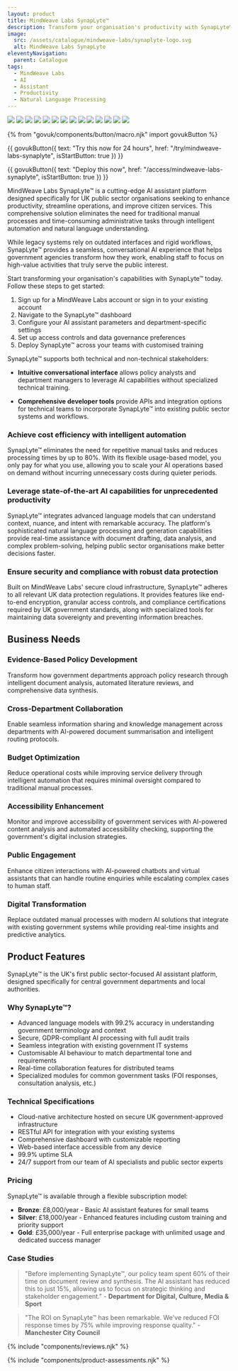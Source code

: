 ```yaml
---
layout: product
title: MindWeave Labs SynapLyte™
description: Transform your organisation's productivity with SynapLyte™ - An advanced AI assistant platform designed specifically for UK public sector needs. <br/><br/>NOTE THIS IS A ENTIRELY FICTIONAL PRODUCT TO DEMONSTRATE THE REVIEWS AND SHARED DUE-DILIGENCE PROCESS.
image:
  src: /assets/catalogue/mindweave-labs/synaplyte-logo.svg
  alt: MindWeave Labs SynapLyte
eleventyNavigation:
  parent: Catalogue
tags:
  - MindWeave Labs
  - AI
  - Assistant
  - Productivity
  - Natural Language Processing
---
```


![](https://img.shields.io/badge/provider-mindweave_labs-purple) ![](https://img.shields.io/badge/owner-private_sector-orange) ![](https://img.shields.io/badge/access-NDX_OIDC-green) ![](https://img.shields.io/badge/NDX_Partnership_Tier-Platinum-blueviolet) ![](https://img.shields.io/badge/Support-24/7_Technical_&_AI_Ethics-orange) ![](https://img.shields.io/badge/G--Cloud_Framework-G13_Approved-blue) ![](https://img.shields.io/badge/Cyber_Essentials_Plus-Certified-green) ![](https://img.shields.io/badge/Accessibility-WCAG_2.1_AA_Compliant-green) ![](https://img.shields.io/badge/AI_Safety_Standards-NCSC_Approved-purple) ![](https://img.shields.io/badge/ISO_27001-Information_Security_Certified-brightgreen) ![](https://img.shields.io/badge/ISO_9001-Quality_Management_Certified-brightgreen) ![](https://img.shields.io/badge/CCS_Financial_Viability_Check-Passed-blue) ![](https://img.shields.io/badge/Sustainability-Carbon_Neutral_Operations-green) ![](https://img.shields.io/badge/Efficiency-Low_Compute_Footprint-lightgrey)

{% from "govuk/components/button/macro.njk" import govukButton %}

{{ govukButton({
  text: "Try this now for 24 hours",
  href: "/try/mindweave-labs-synaplyte",
  isStartButton: true
}) }}
</br>

{{ govukButton({
  text: "Deploy this now",
  href: "/access/mindweave-labs-synaplyte",
  isStartButton: true
}) }}

MindWeave Labs SynapLyte™ is a cutting-edge AI assistant platform designed specifically for UK public sector organisations seeking to enhance productivity, streamline operations, and improve citizen services. This comprehensive solution eliminates the need for traditional manual processes and time-consuming administrative tasks through intelligent automation and natural language understanding.

While legacy systems rely on outdated interfaces and rigid workflows, SynapLyte™ provides a seamless, conversational AI experience that helps government agencies transform how they work, enabling staff to focus on high-value activities that truly serve the public interest.

Start transforming your organisation's capabilities with SynapLyte™ today. Follow these steps to get started:

1. Sign up for a MindWeave Labs account or sign in to your existing account
2. Navigate to the SynapLyte™ dashboard
3. Configure your AI assistant parameters and department-specific settings
4. Set up access controls and data governance preferences
5. Deploy SynapLyte™ across your teams with customised training

SynapLyte™ supports both technical and non-technical stakeholders:

- **Intuitive conversational interface** allows policy analysts and department managers to leverage AI capabilities without specialized technical training.

- **Comprehensive developer tools** provide APIs and integration options for technical teams to incorporate SynapLyte™ into existing public sector systems and workflows.

### Achieve cost efficiency with intelligent automation

SynapLyte™ eliminates the need for repetitive manual tasks and reduces processing times by up to 80%. With its flexible usage-based model, you only pay for what you use, allowing you to scale your AI operations based on demand without incurring unnecessary costs during quieter periods.

### Leverage state-of-the-art AI capabilities for unprecedented productivity

SynapLyte™ integrates advanced language models that can understand context, nuance, and intent with remarkable accuracy. The platform's sophisticated natural language processing and generation capabilities provide real-time assistance with document drafting, data analysis, and complex problem-solving, helping public sector organisations make better decisions faster.

### Ensure security and compliance with robust data protection

Built on MindWeave Labs' secure cloud infrastructure, SynapLyte™ adheres to all relevant UK data protection regulations. It provides features like end-to-end encryption, granular access controls, and compliance certifications required by UK government standards, along with specialized tools for maintaining data sovereignty and preventing information breaches.

## Business Needs

### Evidence-Based Policy Development

Transform how government departments approach policy research through intelligent document analysis, automated literature reviews, and comprehensive data synthesis.

### Cross-Department Collaboration

Enable seamless information sharing and knowledge management across departments with AI-powered document summarisation and intelligent routing protocols.

### Budget Optimization

Reduce operational costs while improving service delivery through intelligent automation that requires minimal oversight compared to traditional manual processes.

### Accessibility Enhancement

Monitor and improve accessibility of government services with AI-powered content analysis and automated accessibility checking, supporting the government's digital inclusion strategies.

### Public Engagement

Enhance citizen interactions with AI-powered chatbots and virtual assistants that can handle routine enquiries while escalating complex cases to human staff.

### Digital Transformation

Replace outdated manual processes with modern AI solutions that integrate with existing government systems while providing real-time insights and predictive analytics.

## Product Features

SynapLyte™ is the UK's first public sector-focused AI assistant platform, designed specifically for central government departments and local authorities.

### Why SynapLyte™?

- Advanced language models with 99.2% accuracy in understanding government terminology and context
- Secure, GDPR-compliant AI processing with full audit trails
- Seamless integration with existing government IT systems
- Customisable AI behaviour to match departmental tone and requirements
- Real-time collaboration features for distributed teams
- Specialized modules for common government tasks (FOI responses, consultation analysis, etc.)

### Technical Specifications

- Cloud-native architecture hosted on secure UK government-approved infrastructure
- RESTful API for integration with your existing systems
- Comprehensive dashboard with customizable reporting
- Web-based interface accessible from any device
- 99.9% uptime SLA
- 24/7 support from our team of AI specialists and public sector experts

### Pricing

SynapLyte™ is available through a flexible subscription model:

- **Bronze**: £8,000/year - Basic AI assistant features for small teams
- **Silver**: £18,000/year - Enhanced features including custom training and priority support
- **Gold**: £35,000/year - Full enterprise package with unlimited usage and dedicated success manager

### Case Studies

> "Before implementing SynapLyte™, our policy team spent 60% of their time on document review and synthesis. The AI assistant has reduced this to just 15%, allowing us to focus on strategic thinking and stakeholder engagement." - **Department for Digital, Culture, Media & Sport**

> "The ROI on SynapLyte™ has been remarkable. We've reduced FOI response times by 75% while improving response quality." - **Manchester City Council**

{% include "components/reviews.njk" %}

{% include "components/product-assessments.njk" %}
